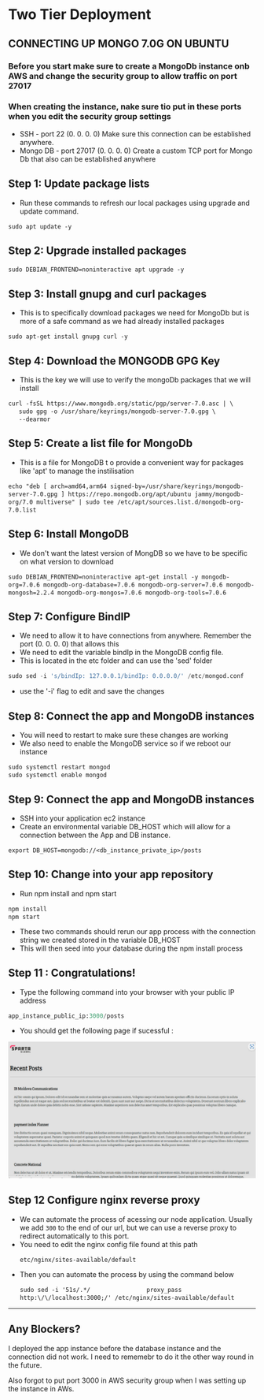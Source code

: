 # Two Tier Deployment

## CONNECTING UP MONGO 7.0G ON UBUNTU


### Before you start make sure to create a MongoDb instance onb AWS and change the security group to allow traffic on port 27017
### When creating the instance, nake sure tio put in these ports when you edit the security group settings 

* SSH - port 22 (0. 0. 0. 0)
Make sure this connection can be established anywhere.
* Mongo DB - port 27017 (0. 0. 0. 0)
Create a custom TCP port for Mongo Db that also can be established anywhere 


## Step 1: Update package lists
* Run these commands to refresh our local packages using upgrade and update command. 
```
sudo apt update -y
```

##  Step 2: Upgrade installed packages
```
sudo DEBIAN_FRONTEND=noninteractive apt upgrade -y 
```

##  Step 3: Install gnupg and curl packages
* This is to specifically download packages we need for MongoDb but is more of a safe command as we had already installed packages
```
sudo apt-get install gnupg curl -y
```
##  Step 4: Download the MONGODB GPG Key
* This is the key we will use to verify the mongoDb packages that we will install
```
curl -fsSL https://www.mongodb.org/static/pgp/server-7.0.asc | \
   sudo gpg -o /usr/share/keyrings/mongodb-server-7.0.gpg \
   --dearmor
```
##  Step 5: Create a list file for MongoDb
* This is a file for MongoDB t o provide a convenient way for packages like 'apt' to manage the instilisation 
```
echo "deb [ arch=amd64,arm64 signed-by=/usr/share/keyrings/mongodb-server-7.0.gpg ] https://repo.mongodb.org/apt/ubuntu jammy/mongodb-org/7.0 multiverse" | sudo tee /etc/apt/sources.list.d/mongodb-org-7.0.list
```

## Step 6: Install MongoDB 
* We don't want the latest version of MongDB so we have to be specific on what version to download
``` 
sudo DEBIAN_FRONTEND=noninteractive apt-get install -y mongodb-org=7.0.6 mongodb-org-database=7.0.6 mongodb-org-server=7.0.6 mongodb-mongosh=2.2.4 mongodb-org-mongos=7.0.6 mongodb-org-tools=7.0.6
```

## Step 7: Configure BindIP

* We need to allow it to have connections from anywhere. Remember the port (0. 0. 0. 0) that allows this
* We need to edit the variable bindIp in the MongoDB config file. 
* This is located in the etc folder and can use the 'sed' folder
```python
sudo sed -i 's/bindIp: 127.0.0.1/bindIp: 0.0.0.0/' /etc/mongod.conf
```
* use the '-i' flag to edit and save the changes 

##  Step 8: Connect the app and MongoDB instances
* You will need to restart to make sure these changes are working
* We also need to enable the MongoDB service so if we reboot our instance 
```
sudo systemctl restart mongod
sudo systemctl enable mongod
```

##  Step 9: Connect the app and MongoDB instances
* SSH into your application ec2 instance
* Create an environmental variable DB_HOST which will allow for a connection between the App and DB instance.
```
export DB_HOST=mongodb://<db_instance_private_ip>/posts
```

##  Step 10: Change into your app repository

* Run npm install and npm start

```
npm install 
npm start 
```

* These two commands should rerun our app process with the connection string we created stored in the variable DB_HOST
* This will then seed into your database during the npm install process

## Step 11 : Congratulations!

* Type the following command into your browser with your public IP address

```python
app_instance_public_ip:3000/posts
```
* You should get the following page if sucessful : 

![77.jpg](..%2Fpictures%2F77.jpg)


## Step 12 Configure nginx reverse proxy 

* We can automate the process of acessing our node application. Usually we add ```300``` to the end of our url, but we can use a reverse proxy to redirect automatically to this port. 
* You need to edit the nginx config file found at this path 
  ```
  etc/nginx/sites-available/default
  ```
* Then you can automate the process by using the command below 
  ```
  sudo sed -i '51s/.*/                proxy_pass http:\/\/localhost:3000;/' /etc/nginx/sites-available/default
  ```

****************************************************************

## Any Blockers?

I deployed the app instance before the database instance and the connection did not work. I need to rememebr to do it the other way round in the future. 

Also forgot to put port 3000 in AWS security group when I was setting up the instance in AWs. 

